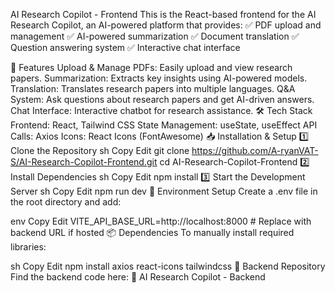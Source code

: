 AI Research Copilot - Frontend
This is the React-based frontend for the AI Research Copilot, an AI-powered platform that provides:
✅ PDF upload and management
✅ AI-powered summarization
✅ Document translation
✅ Question answering system
✅ Interactive chat interface

🚀 Features
Upload & Manage PDFs: Easily upload and view research papers.
Summarization: Extracts key insights using AI-powered models.
Translation: Translates research papers into multiple languages.
Q&A System: Ask questions about research papers and get AI-driven answers.
Chat Interface: Interactive chatbot for research assistance.
🛠️ Tech Stack
Frontend: React, Tailwind CSS
State Management: useState, useEffect
API Calls: Axios
Icons: React Icons (FontAwesome)
📥 Installation & Setup
1️⃣ Clone the Repository
sh
Copy
Edit
git clone https://github.com/A-ryanVAT-S/AI-Research-Copilot-Frontend.git
cd AI-Research-Copilot-Frontend
2️⃣ Install Dependencies
sh
Copy
Edit
npm install
3️⃣ Start the Development Server
sh
Copy
Edit
npm run dev
🔧 Environment Setup
Create a .env file in the root directory and add:

env
Copy
Edit
VITE_API_BASE_URL=http://localhost:8000 # Replace with backend URL if hosted
📦 Dependencies
To manually install required libraries:

sh
Copy
Edit
npm install axios react-icons tailwindcss
📡 Backend Repository
Find the backend code here:
🔗 AI Research Copilot - Backend
